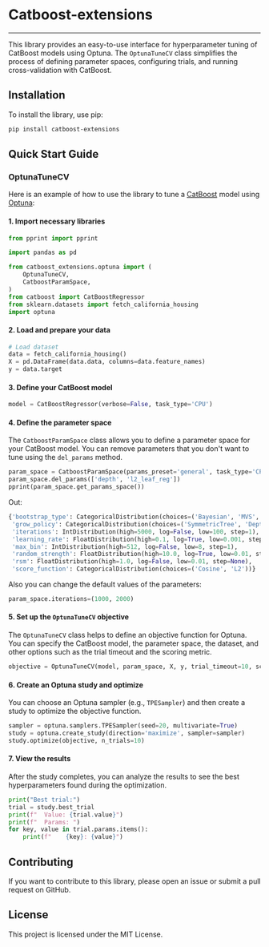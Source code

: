 # Catboost-extensions

---

This library provides an easy-to-use interface for hyperparameter tuning of CatBoost models using Optuna. The `OptunaTuneCV` class simplifies the process of defining parameter spaces, configuring trials, and running cross-validation with CatBoost.

## Installation

To install the library, use pip:

```bash
pip install catboost-extensions
```

## Quick Start Guide
### OptunaTuneCV

Here is an example of how to use the library to tune a [CatBoost](https://catboost.ai/en/docs/) model using [Optuna](https://optuna.org/):

#### 1. Import necessary libraries

```python
from pprint import pprint

import pandas as pd

from catboost_extensions.optuna import (
    OptunaTuneCV, 
    CatboostParamSpace,
)
from catboost import CatBoostRegressor
from sklearn.datasets import fetch_california_housing
import optuna
```

#### 2. Load and prepare your data

```python
# Load dataset
data = fetch_california_housing()
X = pd.DataFrame(data.data, columns=data.feature_names)
y = data.target
```

#### 3. Define your CatBoost model

```python
model = CatBoostRegressor(verbose=False, task_type='CPU')
```

#### 4. Define the parameter space

The `CatboostParamSpace` class allows you to define a parameter space for your CatBoost model. You can remove parameters that you don't want to tune using the `del_params` method.

```python
param_space = CatboostParamSpace(params_preset='general', task_type='CPU')
param_space.del_params(['depth', 'l2_leaf_reg'])
pprint(param_space.get_params_space())
```
Out:
```python
{'bootstrap_type': CategoricalDistribution(choices=('Bayesian', 'MVS', 'Bernoulli', 'No')),
 'grow_policy': CategoricalDistribution(choices=('SymmetricTree', 'Depthwise', 'Lossguide')),
 'iterations': IntDistribution(high=5000, log=False, low=100, step=1),
 'learning_rate': FloatDistribution(high=0.1, log=True, low=0.001, step=None),
 'max_bin': IntDistribution(high=512, log=False, low=8, step=1),
 'random_strength': FloatDistribution(high=10.0, log=True, low=0.01, step=None),
 'rsm': FloatDistribution(high=1.0, log=False, low=0.01, step=None),
 'score_function': CategoricalDistribution(choices=('Cosine', 'L2'))}
```
Also you can change the default values of the parameters:
```python
param_space.iterations=(1000, 2000)
```

#### 5. Set up the `OptunaTuneCV` objective

The `OptunaTuneCV` class helps to define an objective function for Optuna. You can specify the CatBoost model, the parameter space, the dataset, and other options such as the trial timeout and the scoring metric.

```python
objective = OptunaTuneCV(model, param_space, X, y, trial_timeout=10, scoring='r2')
```

#### 6. Create an Optuna study and optimize

You can choose an Optuna sampler (e.g., `TPESampler`) and then create a study to optimize the objective function.

```python
sampler = optuna.samplers.TPESampler(seed=20, multivariate=True)
study = optuna.create_study(direction='maximize', sampler=sampler)
study.optimize(objective, n_trials=10)
```

#### 7. View the results

After the study completes, you can analyze the results to see the best hyperparameters found during the optimization.

```python
print("Best trial:")
trial = study.best_trial
print(f"  Value: {trial.value}")
print(f"  Params: ")
for key, value in trial.params.items():
    print(f"    {key}: {value}")
```

## Contributing

If you want to contribute to this library, please open an issue or submit a pull request on GitHub.

## License

This project is licensed under the MIT License.
